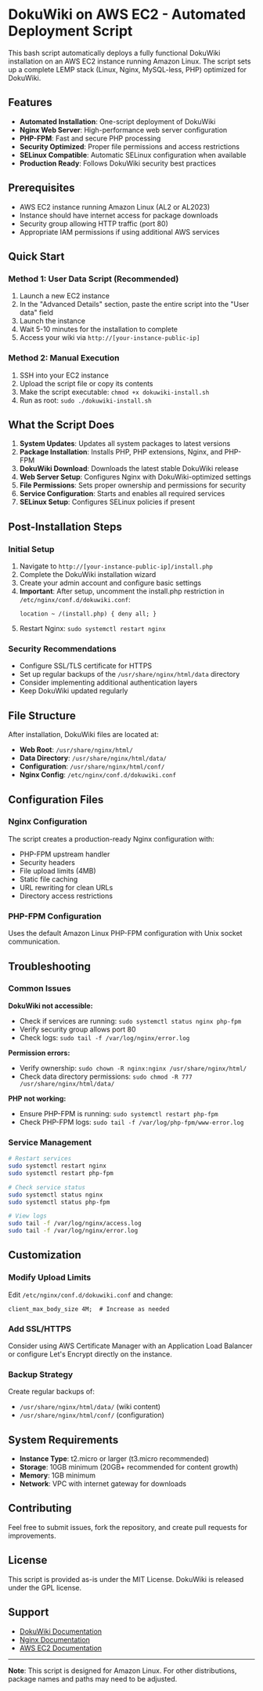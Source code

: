# DokuWiki on AWS EC2 - Automated Deployment Script

This bash script automatically deploys a fully functional DokuWiki installation on an AWS EC2 instance running Amazon Linux. The script sets up a complete LEMP stack (Linux, Nginx, MySQL-less, PHP) optimized for DokuWiki.

## Features

- **Automated Installation**: One-script deployment of DokuWiki
- **Nginx Web Server**: High-performance web server configuration
- **PHP-FPM**: Fast and secure PHP processing
- **Security Optimized**: Proper file permissions and access restrictions
- **SELinux Compatible**: Automatic SELinux configuration when available
- **Production Ready**: Follows DokuWiki security best practices

## Prerequisites

- AWS EC2 instance running Amazon Linux (AL2 or AL2023)
- Instance should have internet access for package downloads
- Security group allowing HTTP traffic (port 80)
- Appropriate IAM permissions if using additional AWS services

## Quick Start

### Method 1: User Data Script (Recommended)
1. Launch a new EC2 instance
2. In the "Advanced Details" section, paste the entire script into the "User data" field
3. Launch the instance
4. Wait 5-10 minutes for the installation to complete
5. Access your wiki via `http://[your-instance-public-ip]`

### Method 2: Manual Execution
1. SSH into your EC2 instance
2. Upload the script file or copy its contents
3. Make the script executable: `chmod +x dokuwiki-install.sh`
4. Run as root: `sudo ./dokuwiki-install.sh`

## What the Script Does

1. **System Updates**: Updates all system packages to latest versions
2. **Package Installation**: Installs PHP, PHP extensions, Nginx, and PHP-FPM
3. **DokuWiki Download**: Downloads the latest stable DokuWiki release
4. **Web Server Setup**: Configures Nginx with DokuWiki-optimized settings
5. **File Permissions**: Sets proper ownership and permissions for security
6. **Service Configuration**: Starts and enables all required services
7. **SELinux Setup**: Configures SELinux policies if present

## Post-Installation Steps

### Initial Setup
1. Navigate to `http://[your-instance-public-ip]/install.php`
2. Complete the DokuWiki installation wizard
3. Create your admin account and configure basic settings
4. **Important**: After setup, uncomment the install.php restriction in `/etc/nginx/conf.d/dokuwiki.conf`:
   ```nginx
   location ~ /(install.php) { deny all; }
   ```
5. Restart Nginx: `sudo systemctl restart nginx`

### Security Recommendations
- Configure SSL/TLS certificate for HTTPS
- Set up regular backups of the `/usr/share/nginx/html/data` directory
- Consider implementing additional authentication layers
- Keep DokuWiki updated regularly

## File Structure

After installation, DokuWiki files are located at:
- **Web Root**: `/usr/share/nginx/html/`
- **Data Directory**: `/usr/share/nginx/html/data/`
- **Configuration**: `/usr/share/nginx/html/conf/`
- **Nginx Config**: `/etc/nginx/conf.d/dokuwiki.conf`

## Configuration Files

### Nginx Configuration
The script creates a production-ready Nginx configuration with:
- PHP-FPM upstream handler
- Security headers
- File upload limits (4MB)
- Static file caching
- URL rewriting for clean URLs
- Directory access restrictions

### PHP-FPM Configuration
Uses the default Amazon Linux PHP-FPM configuration with Unix socket communication.

## Troubleshooting

### Common Issues

**DokuWiki not accessible:**
- Check if services are running: `sudo systemctl status nginx php-fpm`
- Verify security group allows port 80
- Check logs: `sudo tail -f /var/log/nginx/error.log`

**Permission errors:**
- Verify ownership: `sudo chown -R nginx:nginx /usr/share/nginx/html/`
- Check data directory permissions: `sudo chmod -R 777 /usr/share/nginx/html/data/`

**PHP not working:**
- Ensure PHP-FPM is running: `sudo systemctl restart php-fpm`
- Check PHP-FPM logs: `sudo tail -f /var/log/php-fpm/www-error.log`

### Service Management

```bash
# Restart services
sudo systemctl restart nginx
sudo systemctl restart php-fpm

# Check service status
sudo systemctl status nginx
sudo systemctl status php-fpm

# View logs
sudo tail -f /var/log/nginx/access.log
sudo tail -f /var/log/nginx/error.log
```

## Customization

### Modify Upload Limits
Edit `/etc/nginx/conf.d/dokuwiki.conf` and change:
```nginx
client_max_body_size 4M;  # Increase as needed
```

### Add SSL/HTTPS
Consider using AWS Certificate Manager with an Application Load Balancer or configure Let's Encrypt directly on the instance.

### Backup Strategy
Create regular backups of:
- `/usr/share/nginx/html/data/` (wiki content)
- `/usr/share/nginx/html/conf/` (configuration)

## System Requirements

- **Instance Type**: t2.micro or larger (t3.micro recommended)
- **Storage**: 10GB minimum (20GB+ recommended for content growth)
- **Memory**: 1GB minimum
- **Network**: VPC with internet gateway for downloads

## Contributing

Feel free to submit issues, fork the repository, and create pull requests for improvements.

## License

This script is provided as-is under the MIT License. DokuWiki is released under the GPL license.

## Support

- [DokuWiki Documentation](https://www.dokuwiki.org/dokuwiki)
- [Nginx Documentation](https://nginx.org/en/docs/)
- [AWS EC2 Documentation](https://docs.aws.amazon.com/ec2/)

---

**Note**: This script is designed for Amazon Linux. For other distributions, package names and paths may need to be adjusted.

